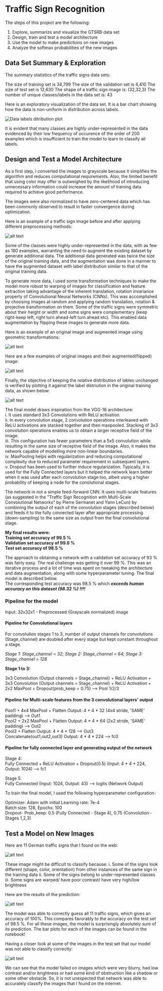 
# Traffic Sign Recognition

The steps of this project are the following:

1. Explore, summarize and visualize the GTSRB data set
2. Design, train and test a model architecture
3. Use the model to make predictions on new images
4. Analyze the softmax probabilities of the new images

[//]: # (Image References)

[image1]: ./Img_Train_Test_class_distribution.jpg "Data labels ditribution plot"
[image2]: ./Result_images/Img_Preprocessing.jpg "Original vs Preprocessed image"
[image3]: ./Result_images/Img_Geom_transform.jpg "Original vs Geometric transformed images"
[image4]: ./Result_images/Img_Flipping.jpg "Original vs flipped images"
[image5]: ./Result_images/Img_Train_original_augmented_distribution.jpg "Augmented data labels ditribution plot"
[image6]: ./Result_images/Img_custom.jpg "Custom new images taken from the web"
[image7]: ./Result_images/Img_Predictions.jpg "Prediction labels for new custom images"
[image8]: ./Result_images/Img_Test_failure_sample.jpg "Visualization of misclassified images"

## Data Set Summary & Exploration

The summary statistics of the traffic signs data sets:

The size of training set is 34,799
The size of the validation set is 4,410
The size of test set is 12,630
The shape of a traffic sign image is: (32,32,3)
The number of unique classes/labels in the data set is: 43

Here is an exploratory visualization of the data set. It is a bar chart showing how the data is non-uniform in distribution across labels. 

![Data labels ditribution plot](./Result_images/Img_Train_Test_class_distribution.jpg)

It is evident that many classes are highly under-represented in the data evidenced by their low frequency of occurence of the order of 200 examples which is insufficient to train the model to learn to classify all labels.

## Design and Test a Model Architecture

As a first step, I converted the images to grayscale because it simplifies the algorithm and reduces computational requirements. Also, the limited benefit that using color may offer is outweighed by the likelihood of introducing unnecessary information could increase the amount of training data required to achieve good performance.

The images were also normalized to have zero-centered data which has been commonly observed to result in faster convergence during optimization. 

Here is an example of a traffic sign image before and after applying different preprocessing methods:

![alt text](./Result_images/Img_Preprocessing.jpg)

Some of the classes were highly under-represented in the data, with as few as 180 examples, warranting the need to augment the existing dataset by generate additional data. The additional data generated was twice the size of the original training data, and the augmentation was done in a manner to have the augmented dataset with label distribution similar to that of the original training data. 

To generate more data, I used some transformation techniques to make the model more robust to warping of images for classification and feature extraction taking advantage of the inherent translation, rotation invariance property of Convolutional Neural Networks (CNNs). This was accomplished by choosing images at random and applying random translation, rotation & projective transformation on them. Some of the traffic signs were symmetric about their height or width and some signs were complementary (keep right-keep left, right turn ahead-left turn ahead etc). This enabled data augmentation by flipping these images to generate more data. 

Here is an example of an original image and augmented image using geometric transformations:

![alt text][image3]

Here are a few examples of original images and their augmented(flipped) image:

![alt text][image4]

Finally, the objective of keeping the relative distribution of lables unchanged is verified by plotting it against the label distriution in the original training data, as shown below:

![alt text][image5]

The final model draws inspiration from the VGG-16 architecture: <br />
i.   It uses standard 3x3 Convolutions with ReLU activation. <br />
ii.  In every convolution stage, 2 convolution operations interleaved with ReLU activations are stacked together and then maxpooled. Stacking of 3x3 convolution operations enables us to obtain a larger receptive field of the image. <br />
iii. This configuration has fewer parameters than a 5x5 convolution while resulting in the same size of receptive field of the image. Also, it makes the network capable of modelling more non-linear boundaries. <br />
iv.  MaxPooling helps with regularization and reducing computational complexity due to reduced parameter requirement in subsequent layers. <br />
v.   Dropout has been used to further induce regularization. Typically, it is used for the Fully Connected layers but it helped the network learn better when it was used after each convolution stage too, albeit using a higher probability of keeping a node for the conolutional stages.

The network in not a simple feed-forward CNN. It uses multi-scale features (as suggested in the "Traffic Sign Recognition with Multi-Scale Convolutional Networks" by Pierre Sermanet and Yann LeCun) by combining the output of each of the convolution stages (described below) and feeds it to the fully connected layer after appropriate processing (down-sampling) to the same size as output from the final convolutional stage. 

**My final results were:** <br />
**Training set accuracy of 99.5 %** <br />
**Validation set accuracy of 99.6 %** <br />
**Test set accuracy of 98.5 %** <br />

The approach to obtaining a network with a validation set accuracy of 93 % was fairly easy. The real challenge was getting it over 99 %. This was an iterative process and a lot of time was spent on tweaking the architecture and data augmentation, along with some hyperparameter tuning. The final model is described below. <br />
The corresponding test accuracy was 98.5 % which __*exceeds human accuracy on this dataset (98.32 %) !!!!*__

### Pipeline for the model

Input:  32x32x1 - Preprocessed (Grayscale normalized) image

#### Pipeline for Convolutional layers

For convolution stages 1 to 3, number of output channels for convolutions (Stage_channel) are doubled after every stage but kept constant throughout a stage.

*Stage 1: Stage_channel = 32; Stage 2: Stage_channel = 64; Stage 3: Stage_channel = 128*

**Stage 1 to 3:**

3x3 Convolution (Output channels = Stage_channel) +  ReLU Activation  + <br />
3x3 Convolution (Output channels = Stage_channel) +  ReLU Activation  + <br />
2x2 MaxPool +  Dropout(prob_keep = 0.75)    --> Pool 1/2/3

#### Pipeline for Multi-scale features from the 3 convolutional layers' output

Pool1 + 4x4 MaxPool + Flatten      Output:  4 * 4 * 32 (4x4 stride, 'SAME' padding)  --> Out1 <br />
Pool2 + 2x2 MaxPool + Flatten      Output:  4 * 4 * 64 (2x2 stride, 'SAME' padding)  --> Out2 <br />
Pool3 + Flatten                    Output:  4 * 4 * 128                              --> Out3 <br />
Concatenate(out1,out2,out3)        Output:  4 * 4 * 224                              --> fc0

#### Pipeline for fully connected layer and generating output of the network
Stage 4: <br />
Fully Connected + ReLU Activation + Dropout(0.5) (Input: 4 * 4 * 224, Output: 1024)       --> fc1

Stage 5: <br />
Fully Connected                                  (Input: 1024, Output: 43)                --> logits (Network Output)

To train the final model, I used the following hyperparameter configuration-

Optimizer: Adam with initial Learning rate: 7e-4 <br />
Batch size: 128, Epochs: 100 <br />
Dropout- Prob_keep: 0.5 (Fully Connected - Stage 4), 0.75 (Convolution - Stages 1,2,3)

## Test a Model on New Images

Here are 11 German traffic signs that I found on the web:

![alt text][image6]

These image might be difficult to classify because:
i.   Some of the signs look different (shape, color, orientation) from other instances of the same sign in the training data
ii.  Some of the signs belong to under-represented classes
iii. Some signs are warped/ have poor contrast/ have very high/low brightness

Here are the results of the prediction:

![alt text][image7]

The model was able to correctly guess all 11 traffic signs, which gives an accuracy of 100%. This compares favorably to the accuracy on the test set of 98.5 %. For all these images, the model is surprisingly absolutely sure of its prediction. The bar plots for each of the images can be found in the notebook!

Having a closer look at some of the images in the test set that our model was not able to classify correctly:

![alt text][image8]

We can see that the model failed on images which were very blurry, had low contrast and/or brightness or had some kind of obstruction like a shadow or some other obstacle. So, it is not unexpected that network was able to accurately classify the images that I found on the internet.
